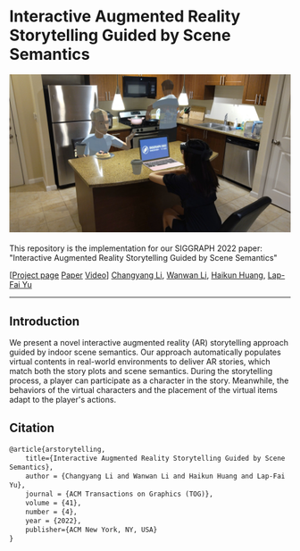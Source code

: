 # Interactive Augmented Reality Storytelling Guided by Scene Semantics

<div align="center">
    <img src="assets/teaser.jpg", width="900">
</div>
<br>
This repository is the implementation for our SIGGRAPH 2022 paper: "Interactive Augmented Reality Storytelling Guided by Scene Semantics"

[[Project page](https://changyangli.github.io/projects/siggraph22arstorytelling/) [Paper](https://changyangli.github.io/assets/paper/sig22arstorytelling.pdf) [Video](https://www.youtube.com/watch?v=LGzH2LikEUw&feature=youtu.be)]
[Changyang Li](https://changyangli.github.io/), [Wanwan Li](), [Haikun Huang](https://quincyhuang.github.io/Webpage/), [Lap-Fai Yu](https://craigyuyu.github.io/home/)


-----------

## Introduction
  We present a novel interactive augmented reality (AR) storytelling approach guided by indoor scene semantics. Our approach automatically populates virtual contents in real-world environments to deliver AR stories, which match both the story plots and scene semantics. During the storytelling process, a player can participate as a character in the story. Meanwhile, the behaviors of the virtual characters and the placement of the virtual items adapt to the player's actions.


## Citation

    @article{arstorytelling,
        title={Interactive Augmented Reality Storytelling Guided by Scene Semantics},
        author = {Changyang Li and Wanwan Li and Haikun Huang and Lap-Fai Yu},
        journal = {ACM Transactions on Graphics (TOG)},
        volume = {41},
        number = {4},
        year = {2022},
        publisher={ACM New York, NY, USA}
    }


